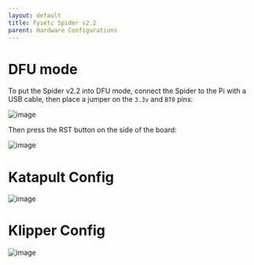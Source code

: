 ```yaml
---
layout: default 
title: Fysetc Spider v2.2
parent: Hardware Configurations
---
```


# DFU mode

To put the Spider v2.2 into DFU mode, connect the Spider to the Pi with a USB cable, then place a jumper on the `3.3v` and `BT0` pins:

![image](https://github.com/user-attachments/assets/6f899861-427a-4821-bf56-d2b90bcae354)

Then press the RST button on the side of the board:

![image](https://github.com/user-attachments/assets/d57423c7-087f-459d-9a81-f9efdcb66500)


# Katapult Config

![image](https://user-images.githubusercontent.com/124253477/221349790-d073d222-1061-4c81-a7eb-796a8693b621.png)

# Klipper Config

![image](https://github.com/user-attachments/assets/98bd3193-6713-4daf-8408-550105267088)






